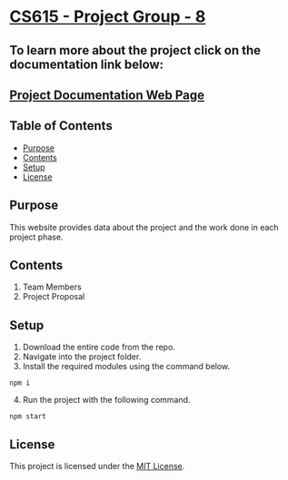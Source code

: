 # <a href="https://lahasyakr.github.io/projectgroup8-cs615/">CS615 - Project Group - 8</a>

## To learn more about the project click on the documentation link below:
## <a href="https://lahasyakr.github.io/projectgroup8-cs615/">Project Documentation Web Page</a>

## Table of Contents
- [Purpose](#purpose)
- [Contents](#contents)
- [Setup](#setup)
- [License](#license)

## Purpose
This website provides data about the project and the work done in each project phase. 


## Contents
1. Team Members
2. Project Proposal


## Setup
1. Download the entire code from the repo.
2. Navigate into the project folder.
3. Install the required modules using the command below.
```
npm i
```
4. Run the project with the following command.
```
npm start
```


## License
This project is licensed under the [MIT License](LICENSE). 
